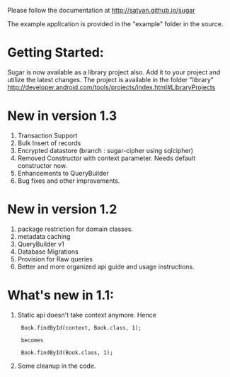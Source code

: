 Please follow the documentation at
http://satyan.github.io/sugar

The example application is provided in the "example" folder in the source.


# Getting Started:

Sugar is now available as a library project also. Add it to your project and utilize the latest changes.
The project is available in the folder "library"
http://developer.android.com/tools/projects/index.html#LibraryProjects

# New in version 1.3

1. Transaction Support
2. Bulk Insert of records 
3. Encrypted datastore (branch : sugar-cipher using sqlcipher)
4. Removed Constructor with context parameter. Needs default constructor now.
5. Enhancements to QueryBuilder
6. Bug fixes and other improvements.

# New in version 1.2

1. package restriction for domain classes.
2. metadata caching
3. QueryBuilder v1
4. Database Migrations
5. Provision for Raw queries
6. Better and more organized api guide and usage instructions.

# What's new in 1.1:

1. Static api doesn't take context anymore. Hence

        Book.findById(context, Book.class, 1);

        becomes

        Book.findById(Book.class, 1);


2. Some cleanup in the code.

